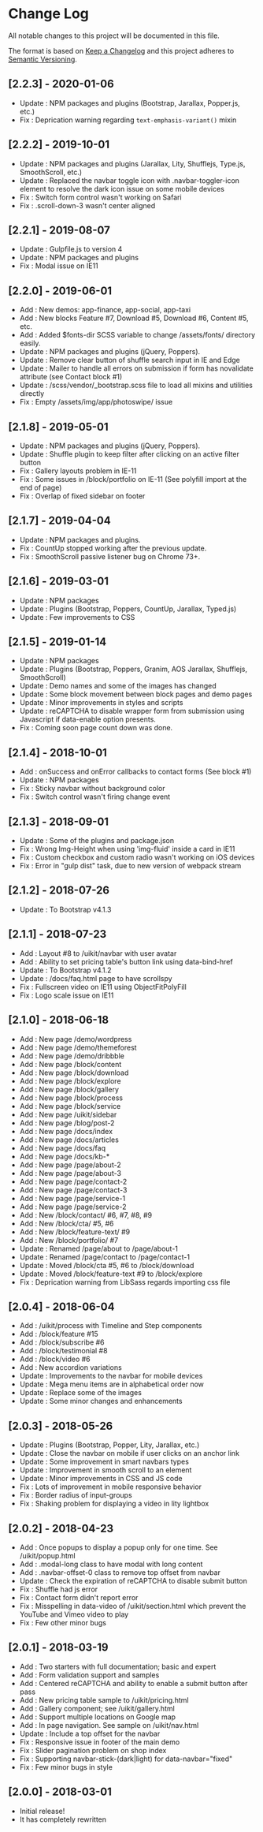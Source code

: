 # Change Log
All notable changes to this project will be documented in this file.

The format is based on [Keep a Changelog](http://keepachangelog.com/) 
and this project adheres to [Semantic Versioning](http://semver.org/).


## [2.2.3] - 2020-01-06
- Update : NPM packages and plugins (Bootstrap, Jarallax, Popper.js, etc.)
- Fix    : Deprication warning regarding `text-emphasis-variant()` mixin


## [2.2.2] - 2019-10-01
- Update : NPM packages and plugins (Jarallax, Lity, Shufflejs, Type.js, SmoothScroll, etc.)
- Update : Replaced the navbar toggle icon with .navbar-toggler-icon element to resolve the dark icon issue on some mobile devices
- Fix    : Switch form control wasn't working on Safari
- Fix    : .scroll-down-3 wasn't center aligned


## [2.2.1] - 2019-08-07
- Update : Gulpfile.js to version 4
- Update : NPM packages and plugins
- Fix    : Modal issue on IE11


## [2.2.0] - 2019-06-01
- Add    : New demos: app-finance, app-social, app-taxi
- Add    : New blocks Feature #7, Download #5, Download #6, Content #5, etc.
- Add    : Added $fonts-dir SCSS variable to change /assets/fonts/ directory easily.
- Update : NPM packages and plugins (jQuery, Poppers).
- Update : Remove clear button of shuffle search input in IE and Edge
- Update : Mailer to handle all errors on submission if form has novalidate attribute (see Contact block #1)
- Update : /scss/vendor/_bootstrap.scss file to load all mixins and utilities directly
- Fix    : Empty /assets/img/app/photoswipe/ issue


## [2.1.8] - 2019-05-01
- Update : NPM packages and plugins (jQuery, Poppers).
- Update : Shuffle plugin to keep filter after clicking on an active filter button
- Fix    : Gallery layouts problem in IE-11
- Fix    : Some issues in /block/portfolio on IE-11 (See polyfill import at the end of page)
- Fix    : Overlap of fixed sidebar on footer


## [2.1.7] - 2019-04-04
- Update : NPM packages and plugins.
- Fix    : CountUp stopped working after the previous update.
- Fix    : SmoothScroll passive listener bug on Chrome 73+.


## [2.1.6] - 2019-03-01
- Update : NPM packages
- Update : Plugins (Bootstrap, Poppers, CountUp, Jarallax, Typed.js)
- Update : Few improvements to CSS


## [2.1.5] - 2019-01-14
- Update : NPM packages
- Update : Plugins (Bootstrap, Poppers, Granim, AOS Jarallax, Shufflejs, SmoothScroll)
- Update : Demo names and some of the images has changed
- Update : Some block movement between block pages and demo pages
- Update : Minor improvements in styles and scripts
- Update : reCAPTCHA to disable wrapper form from submission using Javascript if data-enable option presents.
- Fix    : Coming soon page count down was done.


## [2.1.4] - 2018-10-01
- Add    : onSuccess and onError callbacks to contact forms (See block #1)
- Update : NPM packages
- Fix    : Sticky navbar without background color
- Fix    : Switch control wasn't firing change event


## [2.1.3] - 2018-09-01
- Update : Some of the plugins and package.json
- Fix    : Wrong Img-Height when using 'img-fluid' inside a card in IE11
- Fix    : Custom checkbox and custom radio wasn't working on iOS devices
- Fix    : Error in "gulp dist" task, due to new version of webpack stream


## [2.1.2] - 2018-07-26
- Update : To Bootstrap v4.1.3


## [2.1.1] - 2018-07-23
- Add    : Layout #8 to /uikit/navbar with user avatar
- Add    : Ability to set pricing table's button link using data-bind-href
- Update : To Bootstrap v4.1.2
- Update : /docs/faq.html page to have scrollspy
- Fix    : Fullscreen video on IE11 using ObjectFitPolyFill
- Fix    : Logo scale issue on IE11


## [2.1.0] - 2018-06-18
- Add    : New page /demo/wordpress
- Add    : New page /demo/themeforest
- Add    : New page /demo/dribbble
- Add    : New page /block/content
- Add    : New page /block/download
- Add    : New page /block/explore
- Add    : New page /block/gallery
- Add    : New page /block/process
- Add    : New page /block/service
- Add    : New page /uikit/sidebar
- Add    : New page /blog/post-2
- Add    : New page /docs/index
- Add    : New page /docs/articles
- Add    : New page /docs/faq
- Add    : New page /docs/kb-*
- Add    : New page /page/about-2
- Add    : New page /page/about-3
- Add    : New page /page/contact-2
- Add    : New page /page/contact-3
- Add    : New page /page/service-1
- Add    : New page /page/service-2
- Add    : New /block/contact/ #6, #7, #8, #9
- Add    : New /block/cta/ #5, #6
- Add    : New /block/feature-text/ #9
- Add    : New /block/portfolio/ #7
- Update : Renamed /page/about to /page/about-1
- Update : Renamed /page/contact to /page/contact-1
- Update : Moved /block/cta #5, #6 to /block/download
- Update : Moved /block/feature-text #9 to /block/explore
- Fix    : Deprication warning from LibSass regards importing css file


## [2.0.4] - 2018-06-04
- Add    : /uikit/process with Timeline and Step components
- Add    : /block/feature #15
- Add    : /block/subscribe #6
- Add    : /block/testimonial #8
- Add    : /block/video #6
- Add    : New accordion variations
- Update : Improvements to the navbar for mobile devices
- Update : Mega menu items are in alphabetical order now
- Update : Replace some of the images
- Update : Some minor changes and enhancements


## [2.0.3] - 2018-05-26
- Update : Plugins (Bootstrap, Popper, Lity, Jarallax, etc.)
- Update : Close the navbar on mobile if user clicks on an anchor link
- Update : Some improvement in smart navbars types
- Update : Improvement in smooth scroll to an element
- Update : Minor improvements in CSS and JS code
- Fix    : Lots of improvement in mobile responsive behavior
- Fix    : Border radius of input-groups
- Fix    : Shaking problem for displaying a video in lity lightbox


## [2.0.2] - 2018-04-23
- Add    : Once popups to display a popup only for one time. See /uikit/popup.html
- Add    : .modal-long class to have modal with long content
- Add    : .navbar-offset-0 class to remove top offset from navbar
- Update : Check the expiration of reCAPTCHA to disable submit button
- Fix    : Shuffle had js error
- Fix    : Contact form didn't report error
- Fix    : Misspelling in data-video of /uikit/section.html which prevent the YouTube and Vimeo video to play
- Fix    : Few other minor bugs


## [2.0.1] - 2018-03-19
- Add    : Two starters with full documentation; basic and expert
- Add    : Form validation support and samples
- Add    : Centered reCAPTCHA and ability to enable a submit button after pass
- Add    : New pricing table sample to /uikit/pricing.html
- Add    : Gallery component; see /uikit/gallery.html
- Add    : Support multiple locations on Google map
- Add    : In page navigation. See sample on /uikit/nav.html
- Update : Include a top offset for the navbar
- Fix    : Responsive issue in footer of the main demo
- Fix    : Slider pagination problem on shop index
- Fix    : Supporting navbar-stick-(dark|light) for data-navbar="fixed"
- Fix    : Few minor bugs in style


## [2.0.0] - 2018-03-01
- Initial release!
- It has completely rewritten 

